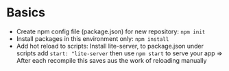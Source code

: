 # Basics

* Create npm config file (package.json) for new repository: `npm init`
* Install packages in this environment only: `npm install`
* Add hot reload to scripts: Install lite-server, to package.json under scripts add `start: "lite-server` then use `npm start` to serve your app &Rightarrow; After each recompile this saves aus the work of reloading manually